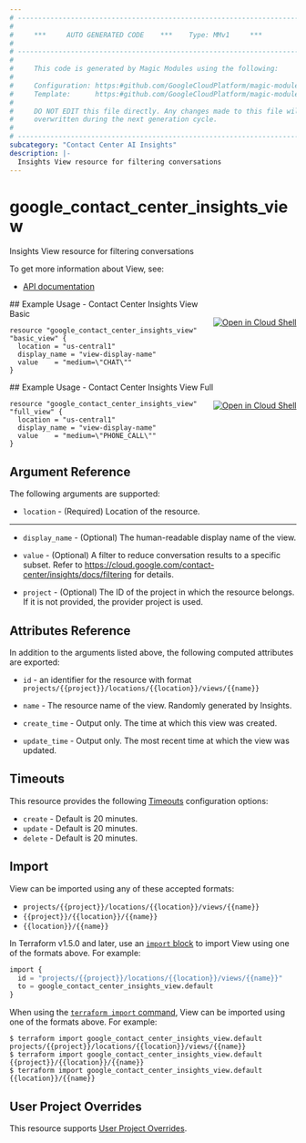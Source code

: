 ```yaml
---
# ----------------------------------------------------------------------------
#
#     ***     AUTO GENERATED CODE    ***    Type: MMv1     ***
#
# ----------------------------------------------------------------------------
#
#     This code is generated by Magic Modules using the following:
#
#     Configuration: https:#github.com/GoogleCloudPlatform/magic-modules/tree/main/mmv1/products/contactcenterinsights/View.yaml
#     Template:      https:#github.com/GoogleCloudPlatform/magic-modules/tree/main/mmv1/templates/terraform/resource.html.markdown.tmpl
#
#     DO NOT EDIT this file directly. Any changes made to this file will be
#     overwritten during the next generation cycle.
#
# ----------------------------------------------------------------------------
subcategory: "Contact Center AI Insights"
description: |-
  Insights View resource for filtering conversations
---
```


# google_contact_center_insights_view

Insights View resource for filtering conversations


To get more information about View, see:

* [API documentation](https://cloud.google.com/contact-center/insights/docs/reference/rest/v1/projects.locations.views)

<div class = "oics-button" style="float: right; margin: 0 0 -15px">
  <a href="https://console.cloud.google.com/cloudshell/open?cloudshell_git_repo=https%3A%2F%2Fgithub.com%2Fterraform-google-modules%2Fdocs-examples.git&cloudshell_image=gcr.io%2Fcloudshell-images%2Fcloudshell%3Alatest&cloudshell_print=.%2Fmotd&cloudshell_tutorial=.%2Ftutorial.md&cloudshell_working_dir=contact_center_insights_view_basic&open_in_editor=main.tf" target="_blank">
    <img alt="Open in Cloud Shell" src="//gstatic.com/cloudssh/images/open-btn.svg" style="max-height: 44px; margin: 32px auto; max-width: 100%;">
  </a>
</div>
## Example Usage - Contact Center Insights View Basic


```hcl
resource "google_contact_center_insights_view" "basic_view" {
  location = "us-central1"
  display_name = "view-display-name"
  value    = "medium=\"CHAT\""
}
```
<div class = "oics-button" style="float: right; margin: 0 0 -15px">
  <a href="https://console.cloud.google.com/cloudshell/open?cloudshell_git_repo=https%3A%2F%2Fgithub.com%2Fterraform-google-modules%2Fdocs-examples.git&cloudshell_image=gcr.io%2Fcloudshell-images%2Fcloudshell%3Alatest&cloudshell_print=.%2Fmotd&cloudshell_tutorial=.%2Ftutorial.md&cloudshell_working_dir=contact_center_insights_view_full&open_in_editor=main.tf" target="_blank">
    <img alt="Open in Cloud Shell" src="//gstatic.com/cloudssh/images/open-btn.svg" style="max-height: 44px; margin: 32px auto; max-width: 100%;">
  </a>
</div>
## Example Usage - Contact Center Insights View Full


```hcl
resource "google_contact_center_insights_view" "full_view" {
  location = "us-central1"
  display_name = "view-display-name"
  value    = "medium=\"PHONE_CALL\""
}
```

## Argument Reference

The following arguments are supported:


* `location` -
  (Required)
  Location of the resource.


- - -


* `display_name` -
  (Optional)
  The human-readable display name of the view.

* `value` -
  (Optional)
  A filter to reduce conversation results to a specific subset.
  Refer to https://cloud.google.com/contact-center/insights/docs/filtering
  for details.

* `project` - (Optional) The ID of the project in which the resource belongs.
    If it is not provided, the provider project is used.


## Attributes Reference

In addition to the arguments listed above, the following computed attributes are exported:

* `id` - an identifier for the resource with format `projects/{{project}}/locations/{{location}}/views/{{name}}`

* `name` -
  The resource name of the view. Randomly generated by Insights.

* `create_time` -
  Output only. The time at which this view was created.

* `update_time` -
  Output only. The most recent time at which the view was updated.


## Timeouts

This resource provides the following
[Timeouts](https://developer.hashicorp.com/terraform/plugin/sdkv2/resources/retries-and-customizable-timeouts) configuration options:

- `create` - Default is 20 minutes.
- `update` - Default is 20 minutes.
- `delete` - Default is 20 minutes.

## Import


View can be imported using any of these accepted formats:

* `projects/{{project}}/locations/{{location}}/views/{{name}}`
* `{{project}}/{{location}}/{{name}}`
* `{{location}}/{{name}}`


In Terraform v1.5.0 and later, use an [`import` block](https://developer.hashicorp.com/terraform/language/import) to import View using one of the formats above. For example:

```tf
import {
  id = "projects/{{project}}/locations/{{location}}/views/{{name}}"
  to = google_contact_center_insights_view.default
}
```

When using the [`terraform import` command](https://developer.hashicorp.com/terraform/cli/commands/import), View can be imported using one of the formats above. For example:

```
$ terraform import google_contact_center_insights_view.default projects/{{project}}/locations/{{location}}/views/{{name}}
$ terraform import google_contact_center_insights_view.default {{project}}/{{location}}/{{name}}
$ terraform import google_contact_center_insights_view.default {{location}}/{{name}}
```

## User Project Overrides

This resource supports [User Project Overrides](https://registry.terraform.io/providers/hashicorp/google/latest/docs/guides/provider_reference#user_project_override).
